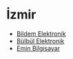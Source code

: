 # İzmir

* [Bildem Elektronik](bildem_elektronik.md)
* [Bülbül Elektronik](bulbul_elektronik.md)
* [Emin Bilgisayar](emin_bilgisayar.md)